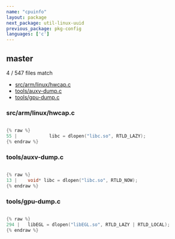 ```yaml
---
name: "cpuinfo"
layout: package
next_package: util-linux-uuid
previous_package: pkg-config
languages: ['c']
---
```

## master
4 / 547 files match

 - [src/arm/linux/hwcap.c](#srcarmlinuxhwcapc)
 - [tools/auxv-dump.c](#toolsauxv-dumpc)
 - [tools/gpu-dump.c](#toolsgpu-dumpc)

### src/arm/linux/hwcap.c

```c

{% raw %}
55 | 			libc = dlopen("libc.so", RTLD_LAZY);
{% endraw %}

```
### tools/auxv-dump.c

```c

{% raw %}
13 | 	void* libc = dlopen("libc.so", RTLD_NOW);
{% endraw %}

```
### tools/gpu-dump.c

```c

{% raw %}
294 | 	libEGL = dlopen("libEGL.so", RTLD_LAZY | RTLD_LOCAL);
{% endraw %}

```